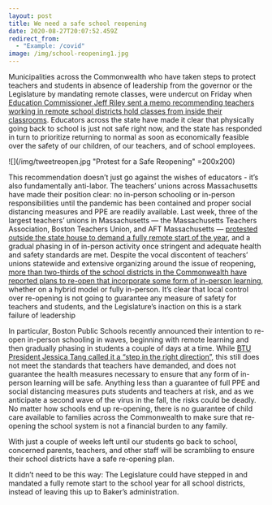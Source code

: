 ```yaml
---
layout: post
title: We need a safe school reopening
date: 2020-08-27T20:07:52.459Z
redirect_from:
  - "Example: /covid"
image: /img/school-reopening1.jpg
---
```

Municipalities across the Commonwealth who have taken steps to protect teachers and students in absence of leadership from the governor or the Legislature by mandating remote classes, were undercut on Friday when [Education Commissioner Jeff Riley sent a memo recommending teachers working in remote school districts hold classes from inside their classrooms](https://www.wbur.org/edify/2020/08/21/massachusetts-remote-learning-teachers-in-classrooms-dese-guidance). Educators across the state have made it clear that physically going back to school is just not safe right now, and the state has responded in turn to prioritize returning to normal as soon as economically feasible over the safety of our children, of our teachers, and of school employees.

![](/img/tweetreopen.jpg "Protest for a Safe Reopening" =200x200)

This recommendation doesn’t just go against the wishes of educators - it’s also fundamentally anti-labor. The teachers’ unions across Massachusetts have made their position clear: no in-person schooling or in-person responsibilities until the pandemic has been contained and proper social distancing measures and PPE are readily available. Last week, three of the largest teachers’ unions in Massachusetts — the Massachusetts Teachers Association, Boston Teachers Union, and AFT Massachusetts — [protested outside the state house to demand a fully remote start of the year](https://www.wbur.org/edify/2020/08/19/massachusetts-covid-coronavirus-school-reopening-protests), and a gradual phasing in of in-person activity once stringent and adequate health and safety standards are met. Despite the vocal discontent of teachers’ unions statewide and extensive organizing around the issue of reopening, [more than two-thirds of the school districts in the Commonwealth have reported plans to re-open that incorporate some form of in-person learning](https://www.wbur.org/edify/2020/08/18/massachusetts-school-reopening-plans-hybrid-in-person-online), whether on a hybrid model or fully in-person. It’s clear that local control over re-opening is not going to guarantee any measure of safety for teachers and students, and the Legislature’s inaction on this is a stark failure of leadership

In particular, Boston Public Schools recently announced their intention to re-open in-person schooling in waves, beginning with remote learning and then gradually phasing in students a couple of days at a time. While [BTU President Jessica Tang called it a “step in the right direction”](https://www.wbur.org/edify/2020/08/21/boston-public-schools-reopening-plan-hybrid-remote-learning), this still does not meet the standards that teachers have demanded, and does not guarantee the health measures necessary to ensure that any form of in-person learning will be safe. Anything less than a guarantee of full PPE and social distancing measures puts students and teachers at risk, and as we anticipate a second wave of the virus in the fall, the risks could be deadly. No matter how schools end up re-opening, there is no guarantee of child care available to families across the Commonwealth to make sure that re-opening the school system is not a financial burden to any family.

With just a couple of weeks left until our students go back to school, concerned parents, teachers, and other staff will be scrambling to ensure their school districts have a safe re-opening plan.

It didn’t need to be this way: The Legislature could have stepped in and mandated a fully remote start to the school year for all school districts, instead of leaving this up to Baker’s administration.